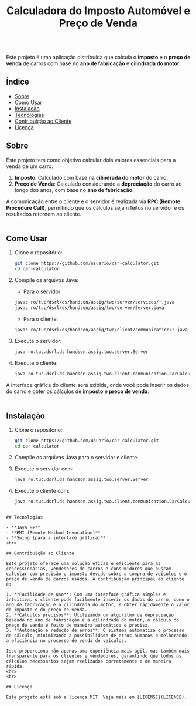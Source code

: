 <div align="center">
  <h1>Calculadora do Imposto Automóvel e Preço de Venda</h1>
</div>

<br>
<br>

Este projeto é uma aplicação distribuída que calcula o **imposto** e o **preço de venda** de carros com base no **ano de fabricação** e **cilindrada do motor**.

## Índice

- [Sobre](#sobre)
- [Como Usar](#como-usar)
- [Instalação](#instalacao)
- [Tecnologias](#tecnologias)
- [Contribuição ao Cliente](#contribuicao-ao-cliente)
- [Licença](#licenca)

  
## Sobre

Este projeto tem como objetivo calcular dois valores essenciais para a venda de um carro:

1. **Imposto**: Calculado com base na **cilindrada do motor** do carro.
2. **Preço de Venda**: Calculado considerando a **depreciação** do carro ao longo dos anos, com base no **ano de fabricação**.

A comunicação entre o cliente e o servidor é realizada via **RPC (Remote Procedure Call)**, permitindo que os cálculos sejam feitos no servidor e os resultados retornem ao cliente.
<br>
<br>

## Como Usar

1. Clone o repositório:
    ```bash
    git clone https://github.com/usuario/car-calculator.git
    cd car-calculator
    ```

2. Compile os arquivos Java:
    - Para o servidor:
    ```bash
    javac ro/tuc/dsrl/ds/handson/assig/two/server/services/*.java
    javac ro/tuc/dsrl/ds/handson/assig/two/server/Server.java
    ```
    - Para o cliente:
    ```bash
    javac ro/tuc/dsrl/ds/handson/assig/two/client/communication/*.java
    ```

3. Execute o servidor:
    ```bash
    java ro.tuc.dsrl.ds.handson.assig.two.server.Server
    ```

4. Execute o cliente:
    ```bash
    java ro.tuc.dsrl.ds.handson.assig.two.client.communication.CarCalculatorGUI
    ```

A interface gráfica do cliente será exibida, onde você pode inserir os dados do carro e obter os cálculos de **imposto** e **preço de venda**.
<br>
<br>

## Instalação

1. Clone o repositório:
    ```bash
    git clone https://github.com/usuario/car-calculator.git
    cd car-calculator
    ```

2. Compile os arquivos Java para o servidor e cliente.

3. Execute o servidor com:
    ```bash
    java ro.tuc.dsrl.ds.handson.assig.two.server.Server
    ```

4. Execute o cliente com:
    ```bash
    java ro.tuc.dsrl.ds.handson.assig.two.client.communication.CarCalculatorGUI
  ```

## Tecnologias

- **Java 8+**
- **RMI (Remote Method Invocation)**
- **Swing (para a interface gráfica)**
<br>

## Contribuição ao Cliente

Este projeto oferece uma solução eficaz e eficiente para as concessionárias, vendedores de carros e consumidores que buscam calcular com precisão o imposto devido sobre a compra de veículos e o preço de venda de carros usados. A contribuição principal ao cliente é:

1. **Facilidade de uso**: Com uma interface gráfica simples e intuitiva, o cliente pode facilmente inserir os dados do carro, como o ano de fabricação e a cilindrada do motor, e obter rapidamente o valor do imposto e do preço de venda.
2. **Cálculos precisos**: Utilizando um algoritmo de depreciação baseado no ano de fabricação e a cilindrada do motor, o cálculo do preço de venda é feito de maneira automática e precisa.
3. **Automação e redução de erros**: O sistema automatiza o processo de cálculo, minimizando a possibilidade de erros humanos e melhorando a eficiência no processo de venda de veículos.

Isso proporciona não apenas uma experiência mais ágil, mas também mais transparente para os clientes e vendedores, garantindo que todos os cálculos necessários sejam realizados corretamente e de maneira rápida.
<br>
<br>

## Licença

Este projeto está sob a licença MIT. Veja mais em [LICENSE](LICENSE).
